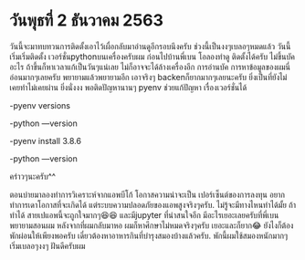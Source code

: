 # วันพุธที่ 2 ธันวาคม 2563
วันนี้จะมาทบทวนการติดตั้งเอาไว้เผื่อกลับมาอ่านดูอีกรอบนึงครับ ช่วงนี้เป็นงงๆเบลอๆหมดแล้ว
วันนี้เริ่มเริ่มติดตั้ง เวอร์ชั่นpythonบนเครื่องครับผม
ก่อนไปบ้านพี่เบน โอลองทำดู ติดตั้งได้ครับ ไม่ขึ้นบัคอะไร ถ้าขึ้นก็หาเวลาแก้เป็นวันๆแน่เลย ไม่ก็อาจจะได้ล้างเครื่องอีก การอ่านบัค การหาข้อมูลของผมนี่อ่อนมากๆเลยครับ  พยายามแล้วพยายามอีก  เอาจริงๆ backenก็ยากมากๆเลยนะครับ  ยิ่งเป็นที่ยังไม่เคยทำไม่เคยผ่าน ยิ่งนั่งงง  พอติดปัญหานานๆ
pyenv ช่วยแก้ปัญหา เรื่องเวอร์ชั่นได้

-pyenv versions

-python —version

-pyenv  install 3.8.6

-python —version

คร่าวๆนะครับ^^

ตอนบ่ายมาลองทำการวิเคราะห์จากแอพบีโก้ โอกาสความน่าจะเป็น เปอร์เซ็นต์ของการลงทุน  อยากทำการเดาโอกาสที่จะเกิดได้  แต่ระบบความปลอดภัยของแอพสูงจริงๆครับ.  ไม่รู้จะมีทางไหนทำได้มั้ย ถ้าทำได้ สายเปแอพนี้จะถูกใจมากๆ😆😆
และมีjupyter ที่น่าสนใจอีก มีอะไรเยอะเลยครับที่พี่เบนพยายามสอนผม 
หลังจากที่ผมกลับมาหอ ผมก็หาศึกษาไม่หมดจริงๆครับ เยอะและก็ยาก😂
ยังไงก็ต้องพักผ่อนให้เพียงพอครับ เดี๋ยวต้องหาอาหารกินที่บำรุงสมองบ้างแล้วครับ. พักนี้ผมใช้สมองหนักมากๆ เริ่มเบลอๆงงๆ ฝันดีครับผม